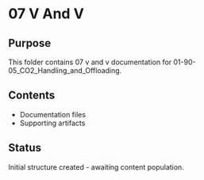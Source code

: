 # 07 V And V

## Purpose
This folder contains 07 v and v documentation for 01-90-05_CO2_Handling_and_Offloading.

## Contents
- Documentation files
- Supporting artifacts

## Status
Initial structure created - awaiting content population.
